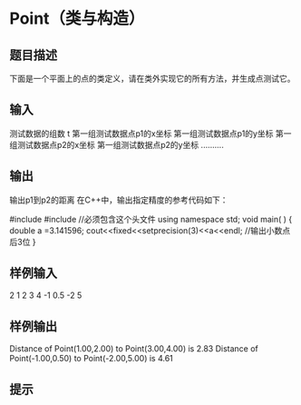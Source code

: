  # Point（类与构造） ## 题目描述 下面是一个平面上的点的类定义，请在类外实现它的所有方法，并生成点测试它。   ## 输入 测试数据的组数 t 第一组测试数据点p1的x坐标   第一组测试数据点p1的y坐标  第一组测试数据点p2的x坐标   第一组测试数据点p2的y坐标 .......... ## 输出 输出p1到p2的距离 在C++中，输出指定精度的参考代码如下：  #include <iostream> #include <iomanip> //必须包含这个头文件 using namespace std; void main( ) { double a =3.141596; cout<<fixed<<setprecision(3)<<a<<endl;  //输出小数点后3位 }   ## 样例输入 2 1 2 3 4 -1 0.5 -2 5 ## 样例输出 Distance of Point(1.00,2.00) to Point(3.00,4.00) is 2.83 Distance of Point(-1.00,0.50) to Point(-2.00,5.00) is 4.61 ## 提示 